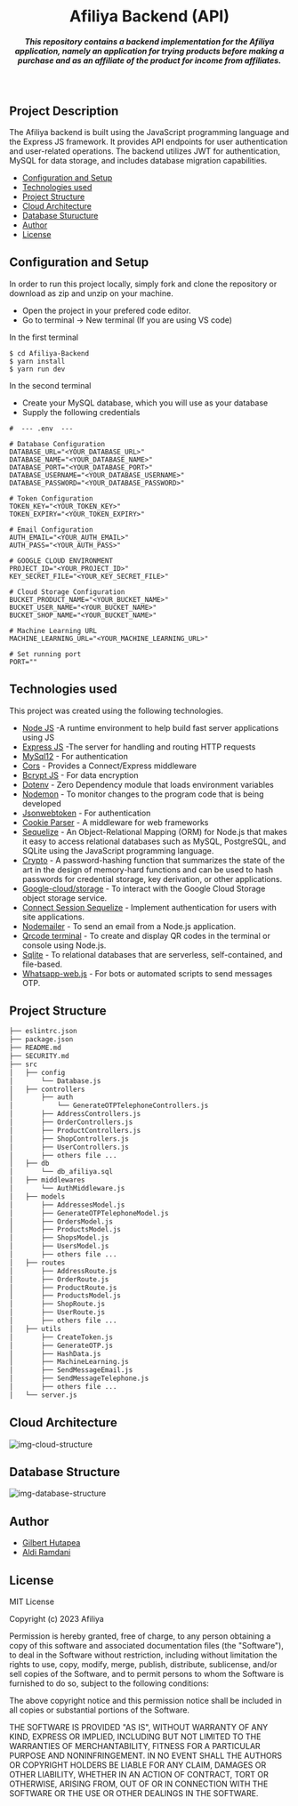 <H1 align ="center" >Afiliya Backend (API)</h1>
<h5  align ="center"> 
This repository contains a backend implementation for the Afiliya application, namely an application for trying products before making a purchase and as an affiliate of the product for income from affiliates.</h5>
<br/>

## Project Description
The Afiliya backend is built using the JavaScript programming language and the Express JS framework. It provides API endpoints for user authentication and user-related operations. The backend utilizes JWT for authentication, MySQL for data storage, and includes database migration capabilities.

  * [Configuration and Setup](#configuration-and-setup)
  * [Technologies used](#technologies-used)
  * [Project Structure](#project-structure)
  * [Cloud Architecture](#cloud-architecture)
  * [Database Sturucture](#database-structure)
  * [Author](#author)
  * [License](#license)

## Configuration and Setup
In order to run this project locally, simply fork and clone the repository or download as zip and unzip on your machine.

- Open the project in your prefered code editor.
- Go to terminal -> New terminal (If you are using VS code)

In the first terminal

```
$ cd Afiliya-Backend
$ yarn install
$ yarn run dev
```

In the second terminal

- Create your MySQL database, which you will use as your database
- Supply the following credentials

```
#  --- .env  ---

# Database Configuration
DATABASE_URL="<YOUR_DATABASE_URL>"
DATABASE_NAME="<YOUR_DATABASE_NAME>"
DATABASE_PORT="<YOUR_DATABASE_PORT>"
DATABASE_USERNAME="<YOUR_DATABASE_USERNAME>"
DATABASE_PASSWORD="<YOUR_DATABASE_PASSWORD>"

# Token Configuration
TOKEN_KEY="<YOUR_TOKEN_KEY>"
TOKEN_EXPIRY="<YOUR_TOKEN_EXPIRY>"

# Email Configuration
AUTH_EMAIL="<YOUR_AUTH_EMAIL>"
AUTH_PASS="<YOUR_AUTH_PASS>"

# GOOGLE CLOUD ENVIRONMENT
PROJECT_ID="<YOUR_PROJECT_ID>"
KEY_SECRET_FILE="<YOUR_KEY_SECRET_FILE>"

# Cloud Storage Configuration
BUCKET_PRODUCT_NAME="<YOUR_BUCKET_NAME>"
BUCKET_USER_NAME="<YOUR_BUCKET_NAME>"
BUCKET_SHOP_NAME="<YOUR_BUCKET_NAME>"

# Machine Learning URL
MACHINE_LEARNING_URL="<YOUR_MACHINE_LEARNING_URL>"

# Set running port
PORT=""

```

## Technologies used

This project was created using the following technologies.

- [Node JS](https://nodejs.org/en/) -A runtime environment to help build fast server applications using JS
- [Express JS](https://www.npmjs.com/package/express) -The server for handling and routing HTTP requests
- [MySql12](https://www.npmjs.com/package/mysql2) - For authentication
- [Cors](https://www.npmjs.com/package/cors) - Provides a Connect/Express middleware
- [Bcrypt JS](https://www.npmjs.com/package/bcryptjs) - For data encryption
- [Dotenv](https://www.npmjs.com/package/dotenv) - Zero Dependency module that loads environment variables
- [Nodemon](https://www.npmjs.com/package/nodemon) - To monitor changes to the program code that is being developed
- [Jsonwebtoken](https://www.npmjs.com/package/jsonwebtoken) - For authentication
- [Cookie Parser](https://www.npmjs.com/package/cookie-parser) - A middleware for web frameworks
- [Sequelize](https://www.npmjs.com/package/sequelize) - An Object-Relational Mapping (ORM) for Node.js that makes it easy to access relational databases such as MySQL, PostgreSQL, and SQLite using the JavaScript programming language.
- [Crypto](https://www.npmjs.com/package/argon2) - A password-hashing function that summarizes the state of the art in the design of memory-hard functions and can be used to hash passwords for credential storage, key derivation, or other applications.
- [Google-cloud/storage](https://www.npmjs.com/package/@google-cloud/storage) - To interact with the Google Cloud Storage object storage service.
- [Connect Session Sequelize](https://www.npmjs.com/package/connect-session-sequelize) - Implement authentication for users with site applications.
- [Nodemailer](https://www.npmjs.com/package/nodemailer) - To send an email from a Node.js application.
- [Qrcode terminal](https://www.npmjs.com/package/qrcode-terminal) - To create and display QR codes in the terminal or console using Node.js.
- [Sqlite](https://www.npmjs.com/package/sqlite) - To relational databases that are serverless, self-contained, and file-based.
- [Whatsapp-web.js](https://wwebjs.dev/) - For bots or automated scripts to send messages OTP.

## Project Structure
```bash
├── eslintrc.json
├── package.json
├── README.md
├── SECURITY.md
├── src
│   ├── config
│       └── Database.js
│   ├── controllers
│       ├── auth
│           └── GenerateOTPTelephoneControllers.js
│       ├── AddressControllers.js
│       ├── OrderControllers.js
│       ├── ProductControllers.js
│       ├── ShopControllers.js
│       ├── UserControllers.js
│       ├── others file ...
│   ├── db
│       └── db_afiliya.sql
│   ├── middlewares
│       └── AuthMiddleware.js
│   ├── models
│       ├── AddressesModel.js
│       ├── GenerateOTPTelephoneModel.js
│       ├── OrdersModel.js
│       ├── ProductsModel.js
│       ├── ShopsModel.js
│       ├── UsersModel.js
│       ├── others file ...
│   ├── routes
│       ├── AddressRoute.js
│       ├── OrderRoute.js
│       ├── ProductRoute.js
│       ├── ProductsModel.js
│       ├── ShopRoute.js
│       ├── UserRoute.js
│       ├── others file ...
│   ├── utils
│       ├── CreateToken.js
│       ├── GenerateOTP.js
│       ├── HashData.js
│       ├── MachineLearning.js
│       ├── SendMessageEmail.js
│       ├── SendMessageTelephone.js
│       ├── others file ...
│   └── server.js
```

##  Cloud Architecture

![img-cloud-structure](https://github.com/Capstone-Project-CH2-PS070/Afiliya-Backend/assets/111676859/6061fb6f-776e-4ef2-9e7c-4146f64cfbe6)

##  Database Structure

![img-database-structure](https://github.com/Capstone-Project-CH2-PS070/Afiliya-Backend/assets/111676859/ee51a1ef-8a71-47c0-b3d1-591606d6e3e6)

## Author
- [Gilbert Hutapea](https://berthutapea.vercel.app/)
- [Aldi Ramdani](https://github.com/AldiRamdani0401)

## License

MIT License

Copyright (c) 2023 Afiliya

Permission is hereby granted, free of charge, to any person obtaining a copy
of this software and associated documentation files (the "Software"), to deal
in the Software without restriction, including without limitation the rights
to use, copy, modify, merge, publish, distribute, sublicense, and/or sell
copies of the Software, and to permit persons to whom the Software is
furnished to do so, subject to the following conditions:

The above copyright notice and this permission notice shall be included in all
copies or substantial portions of the Software.

THE SOFTWARE IS PROVIDED "AS IS", WITHOUT WARRANTY OF ANY KIND, EXPRESS OR
IMPLIED, INCLUDING BUT NOT LIMITED TO THE WARRANTIES OF MERCHANTABILITY,
FITNESS FOR A PARTICULAR PURPOSE AND NONINFRINGEMENT. IN NO EVENT SHALL THE
AUTHORS OR COPYRIGHT HOLDERS BE LIABLE FOR ANY CLAIM, DAMAGES OR OTHER
LIABILITY, WHETHER IN AN ACTION OF CONTRACT, TORT OR OTHERWISE, ARISING FROM,
OUT OF OR IN CONNECTION WITH THE SOFTWARE OR THE USE OR OTHER DEALINGS IN THE
SOFTWARE.
